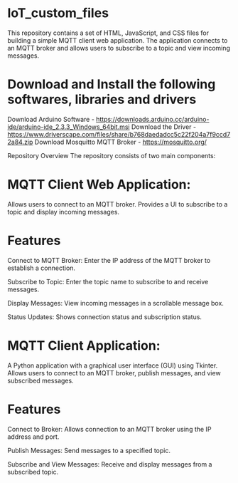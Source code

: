 # IoT_custom_files
This repository contains a set of HTML, JavaScript, and CSS files for building a simple MQTT client web application. The application connects to an MQTT broker and allows users to subscribe to a topic and view incoming messages.

# Download and Install the following softwares, libraries and drivers

Download Arduino Software - https://downloads.arduino.cc/arduino-ide/arduino-ide_2.3.3_Windows_64bit.msi
Download the Driver - https://www.driverscape.com/files/share/b768daedadcc5c22f204a7f9ccd72a84.zip
Download Mosquitto MQTT Broker - https://mosquitto.org/

Repository Overview
The repository consists of two main components:

# MQTT Client Web Application:

Allows users to connect to an MQTT broker.
Provides a UI to subscribe to a topic and display incoming messages.

# Features

Connect to MQTT Broker: Enter the IP address of the MQTT broker to establish a connection.

Subscribe to Topic: Enter the topic name to subscribe to and receive messages.

Display Messages: View incoming messages in a scrollable message box.

Status Updates: Shows connection status and subscription status.

# MQTT Client Application:

A Python application with a graphical user interface (GUI) using Tkinter.
Allows users to connect to an MQTT broker, publish messages, and view subscribed messages.

# Features

Connect to Broker: Allows connection to an MQTT broker using the IP address and port.

Publish Messages: Send messages to a specified topic.

Subscribe and View Messages: Receive and display messages from a subscribed topic.


